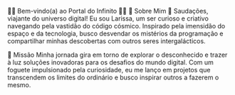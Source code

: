 🌌🌀 Bem-vindo(a) ao Portal do Infinito 🚀🌠
🌟 Sobre Mim
👋 Saudações, viajante do universo digital! Eu sou Larissa, um ser curioso e criativo navegando pela vastidão do código cósmico. Inspirado pela imensidão do espaço e da tecnologia, busco desvendar os mistérios da programação e compartilhar minhas descobertas com outros seres intergalácticos.

🚀 Missão
Minha jornada gira em torno de explorar o desconhecido e trazer à luz soluções inovadoras para os desafios do mundo digital. Com um foguete impulsionado pela curiosidade, eu me lanço em projetos que transcendem os limites do ordinário e busco inspirar outros a fazerem o mesmo.
